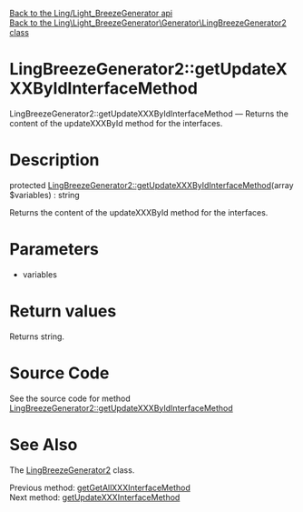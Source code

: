 [Back to the Ling/Light_BreezeGenerator api](https://github.com/lingtalfi/Light_BreezeGenerator/blob/master/doc/api/Ling/Light_BreezeGenerator.md)<br>
[Back to the Ling\Light_BreezeGenerator\Generator\LingBreezeGenerator2 class](https://github.com/lingtalfi/Light_BreezeGenerator/blob/master/doc/api/Ling/Light_BreezeGenerator/Generator/LingBreezeGenerator2.md)


LingBreezeGenerator2::getUpdateXXXByIdInterfaceMethod
================



LingBreezeGenerator2::getUpdateXXXByIdInterfaceMethod — Returns the content of the updateXXXById method for the interfaces.




Description
================


protected [LingBreezeGenerator2::getUpdateXXXByIdInterfaceMethod](https://github.com/lingtalfi/Light_BreezeGenerator/blob/master/doc/api/Ling/Light_BreezeGenerator/Generator/LingBreezeGenerator2/getUpdateXXXByIdInterfaceMethod.md)(array $variables) : string




Returns the content of the updateXXXById method for the interfaces.




Parameters
================


- variables

    


Return values
================

Returns string.








Source Code
===========
See the source code for method [LingBreezeGenerator2::getUpdateXXXByIdInterfaceMethod](https://github.com/lingtalfi/Light_BreezeGenerator/blob/master/Generator/LingBreezeGenerator2.php#L2137-L2170)


See Also
================

The [LingBreezeGenerator2](https://github.com/lingtalfi/Light_BreezeGenerator/blob/master/doc/api/Ling/Light_BreezeGenerator/Generator/LingBreezeGenerator2.md) class.

Previous method: [getGetAllXXXInterfaceMethod](https://github.com/lingtalfi/Light_BreezeGenerator/blob/master/doc/api/Ling/Light_BreezeGenerator/Generator/LingBreezeGenerator2/getGetAllXXXInterfaceMethod.md)<br>Next method: [getUpdateXXXInterfaceMethod](https://github.com/lingtalfi/Light_BreezeGenerator/blob/master/doc/api/Ling/Light_BreezeGenerator/Generator/LingBreezeGenerator2/getUpdateXXXInterfaceMethod.md)<br>

